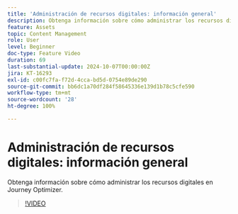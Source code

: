 ```yaml
---
title: 'Administración de recursos digitales: información general'
description: Obtenga información sobre cómo administrar los recursos digitales en Journey Optimizer.
feature: Assets
topic: Content Management
role: User
level: Beginner
doc-type: Feature Video
duration: 69
last-substantial-update: 2024-10-07T00:00:00Z
jira: KT-16293
exl-id: c00fc7fa-f72d-4cca-bd5d-0754e89de290
source-git-commit: bb6dc1a70df284f58645336e139d1b78c5cfe590
workflow-type: tm+mt
source-wordcount: '28'
ht-degree: 100%

---
```


# Administración de recursos digitales: información general

Obtenga información sobre cómo administrar los recursos digitales en Journey Optimizer.

>[!VIDEO](https://video.tv.adobe.com/v/3432674/?learn=on)
